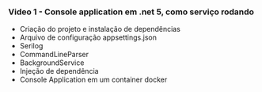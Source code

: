 ### Video 1 - Console application em .net 5, como serviço rodando
- Criação do projeto e instalação de dependências
-  Arquivo de configuração appsettings.json
-  Serilog
-  CommandLineParser
-  BackgroundService
-  Injeção de dependência
-  Console Application em um container docker
